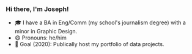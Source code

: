 ### Hi there, I'm Joseph!

<!--
**jgengelhardt/jgengelhardt** is a ✨ _special_ ✨ repository because its `README.md` (this file) appears on your GitHub profile. 

Here are some ideas:

- 🌱 I’m currently learning ...
- 👯 I’m looking to collaborate on ...
- 🤔 I’m looking for help with ...
- 💬 Ask me about ...
- 📫 How to reach me: ...
- 😄 Pronouns: ...
- ⚡ Fun fact: ... -->

- 🎓 I have a BA in Eng/Comm (my school's journalism degree) with a minor in Graphic Design.
- 😄 Pronouns: he/him
- 🎯 Goal (2020): Publically host my portfolio of data projects.
